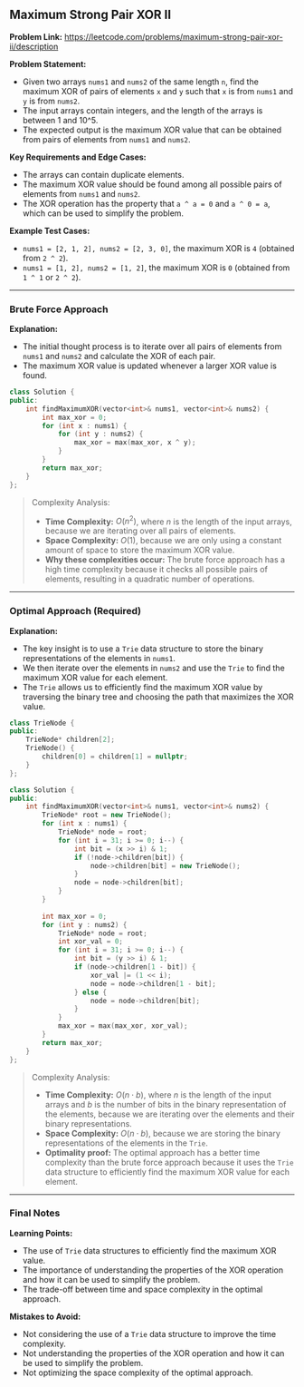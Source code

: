 ## Maximum Strong Pair XOR II

**Problem Link:** https://leetcode.com/problems/maximum-strong-pair-xor-ii/description

**Problem Statement:**
- Given two arrays `nums1` and `nums2` of the same length `n`, find the maximum XOR of pairs of elements `x` and `y` such that `x` is from `nums1` and `y` is from `nums2`.
- The input arrays contain integers, and the length of the arrays is between 1 and 10^5.
- The expected output is the maximum XOR value that can be obtained from pairs of elements from `nums1` and `nums2`.

**Key Requirements and Edge Cases:**
- The arrays can contain duplicate elements.
- The maximum XOR value should be found among all possible pairs of elements from `nums1` and `nums2`.
- The XOR operation has the property that `a ^ a = 0` and `a ^ 0 = a`, which can be used to simplify the problem.

**Example Test Cases:**
- `nums1 = [2, 1, 2], nums2 = [2, 3, 0]`, the maximum XOR is `4` (obtained from `2 ^ 2`).
- `nums1 = [1, 2], nums2 = [1, 2]`, the maximum XOR is `0` (obtained from `1 ^ 1` or `2 ^ 2`).

---

### Brute Force Approach

**Explanation:**
- The initial thought process is to iterate over all pairs of elements from `nums1` and `nums2` and calculate the XOR of each pair.
- The maximum XOR value is updated whenever a larger XOR value is found.

```cpp
class Solution {
public:
    int findMaximumXOR(vector<int>& nums1, vector<int>& nums2) {
        int max_xor = 0;
        for (int x : nums1) {
            for (int y : nums2) {
                max_xor = max(max_xor, x ^ y);
            }
        }
        return max_xor;
    }
};
```

> Complexity Analysis:
> - **Time Complexity:** $O(n^2)$, where $n$ is the length of the input arrays, because we are iterating over all pairs of elements.
> - **Space Complexity:** $O(1)$, because we are only using a constant amount of space to store the maximum XOR value.
> - **Why these complexities occur:** The brute force approach has a high time complexity because it checks all possible pairs of elements, resulting in a quadratic number of operations.

---

### Optimal Approach (Required)

**Explanation:**
- The key insight is to use a `Trie` data structure to store the binary representations of the elements in `nums1`.
- We then iterate over the elements in `nums2` and use the `Trie` to find the maximum XOR value for each element.
- The `Trie` allows us to efficiently find the maximum XOR value by traversing the binary tree and choosing the path that maximizes the XOR value.

```cpp
class TrieNode {
public:
    TrieNode* children[2];
    TrieNode() {
        children[0] = children[1] = nullptr;
    }
};

class Solution {
public:
    int findMaximumXOR(vector<int>& nums1, vector<int>& nums2) {
        TrieNode* root = new TrieNode();
        for (int x : nums1) {
            TrieNode* node = root;
            for (int i = 31; i >= 0; i--) {
                int bit = (x >> i) & 1;
                if (!node->children[bit]) {
                    node->children[bit] = new TrieNode();
                }
                node = node->children[bit];
            }
        }
        
        int max_xor = 0;
        for (int y : nums2) {
            TrieNode* node = root;
            int xor_val = 0;
            for (int i = 31; i >= 0; i--) {
                int bit = (y >> i) & 1;
                if (node->children[1 - bit]) {
                    xor_val |= (1 << i);
                    node = node->children[1 - bit];
                } else {
                    node = node->children[bit];
                }
            }
            max_xor = max(max_xor, xor_val);
        }
        return max_xor;
    }
};
```

> Complexity Analysis:
> - **Time Complexity:** $O(n \cdot b)$, where $n$ is the length of the input arrays and $b$ is the number of bits in the binary representation of the elements, because we are iterating over the elements and their binary representations.
> - **Space Complexity:** $O(n \cdot b)$, because we are storing the binary representations of the elements in the `Trie`.
> - **Optimality proof:** The optimal approach has a better time complexity than the brute force approach because it uses the `Trie` data structure to efficiently find the maximum XOR value for each element.

---

### Final Notes

**Learning Points:**
- The use of `Trie` data structures to efficiently find the maximum XOR value.
- The importance of understanding the properties of the XOR operation and how it can be used to simplify the problem.
- The trade-off between time and space complexity in the optimal approach.

**Mistakes to Avoid:**
- Not considering the use of a `Trie` data structure to improve the time complexity.
- Not understanding the properties of the XOR operation and how it can be used to simplify the problem.
- Not optimizing the space complexity of the optimal approach.